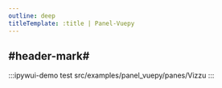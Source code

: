 ```yaml
---
outline: deep
titleTemplate: :title | Panel-Vuepy
---
```


## #header-mark#
:::ipywui-demo test
src/examples/panel_vuepy/panes/Vizzu
::: 